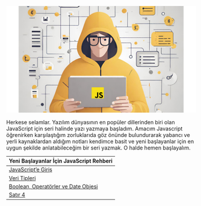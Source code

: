 
![alt text](photo1.png)

Herkese selamlar. Yazılım dünyasının en popüler dillerinden biri olan JavaScript için seri halinde yazı yazmaya başladım. Amacım Javascript öğrenirken karşılaştığım zorluklarıda göz önünde bulundurarak yabancı ve yerli kaynaklardan aldığım notları kendimce basit ve yeni başlayanlar için en uygun şekilde anlatabileceğim bir seri yazmak. O halde hemen başlayalım.

| Yeni Başlayanlar İçin JavaScript Rehberi |
|-------------|
| [JavaScript’e Giriş](https://github.com/gzcmustafa/JavaScript-Guide/tree/main/Introduction) |
| [Veri Tipleri](https://github.com/gzcmustafa/JavaScript-Guide/tree/main/Data-Types) |
| [Boolean, Operatörler ve Date Objesi](https://github.com/gzcmustafa/JavaScript-Guide/tree/main/Booleans_Operators_Date) |
| [Satır 4](link4) |

